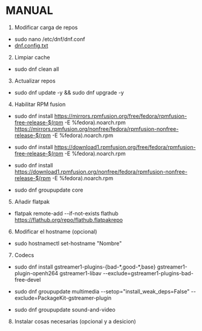 # MANUAL

1. Modificar carga de repos
  - sudo nano /etc/dnf/dnf.conf
  - [dnf.config.txt](./dnf.conf.txt)

2. Limpiar cache
  - sudo dnf clean all

3. Actualizar repos
  - sudo dnf update -y && sudo dnf upgrade -y

4. Habilitar RPM fusion
  - sudo dnf install https://mirrors.rpmfusion.org/free/fedora/rpmfusion-free-release-$(rpm -E %fedora).noarch.rpm https://mirrors.rpmfusion.org/nonfree/fedora/rpmfusion-nonfree-release-$(rpm -E %fedora).noarch.rpm

  - sudo dnf install https://download1.rpmfusion.org/free/fedora/rpmfusion-free-release-$(rpm -E %fedora).noarch.rpm

  - sudo dnf install https://download1.rpmfusion.org/nonfree/fedora/rpmfusion-nonfree-release-$(rpm -E %fedora).noarch.rpm

  - sudo dnf groupupdate core

5. Añadir flatpak

  - flatpak remote-add --if-not-exists flathub https://flathub.org/repo/flathub.flatpakrepo

6. Modificar el hostname (opcional)

  - sudo hostnamectl set-hostname "Nombre"

7. Codecs

  - sudo dnf install gstreamer1-plugins-{bad-\*,good-\*,base} gstreamer1-plugin-openh264 gstreamer1-libav --exclude=gstreamer1-plugins-bad-free-devel

  - sudo dnf groupupdate multimedia --setop="install_weak_deps=False" --exclude=PackageKit-gstreamer-plugin

  - sudo dnf groupupdate sound-and-video

8. Instalar cosas necesarias (opcional y a desicion)
